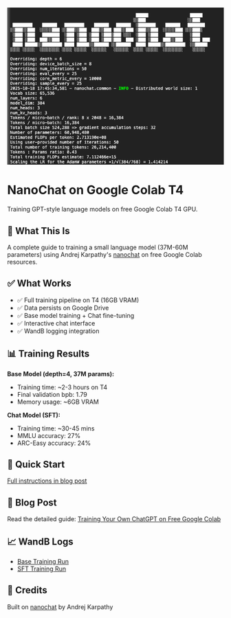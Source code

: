 
![NanoChat](nano.png)

# NanoChat on Google Colab T4

Training GPT-style language models on free Google Colab T4 GPU.

## 🎯 What This Is

A complete guide to training a small language model (37M-60M parameters) using Andrej Karpathy's [nanochat](https://github.com/karpathy/nanochat) on free Google Colab resources.

## ✅ What Works

- ✅ Full training pipeline on T4 (16GB VRAM)
- ✅ Data persists on Google Drive
- ✅ Base model training + Chat fine-tuning
- ✅ Interactive chat interface
- ✅ WandB logging integration

## 📊 Training Results

**Base Model (depth=4, 37M params):**
- Training time: ~2-3 hours on T4
- Final validation bpb: 1.79
- Memory usage: ~6GB VRAM

**Chat Model (SFT):**
- Training time: ~30-45 mins
- MMLU accuracy: 27%
- ARC-Easy accuracy: 24%

## 🚀 Quick Start

[Full instructions in blog post](YOUR_MEDIUM_LINK)

## 📝 Blog Post

Read the detailed guide: [Training Your Own ChatGPT on Free Google Colab](YOUR_MEDIUM_LINK)

## 📈 WandB Logs

- [Base Training Run](YOUR_WANDB_LINK)
- [SFT Training Run](YOUR_WANDB_LINK)

## 🙏 Credits

Built on [nanochat](https://github.com/karpathy/nanochat) by Andrej Karpathy
